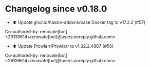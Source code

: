 # Changelog since v0.18.0
- ⬆️ Update ghcr.io/hassio-addons/base Docker tag to v17.2.2 (#57)

Co-authored-by: renovate[bot] <29139614+renovate[bot]@users.noreply.github.com> 
- ⬆️ Update Prowlarr/Prowlarr to v1.32.2.4987 (#56)

Co-authored-by: renovate[bot] <29139614+renovate[bot]@users.noreply.github.com> 
